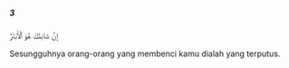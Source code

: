 ##### 3

<span class="ayah">إِنَّ شَانِئَكَ هُوَ ٱلْأَبْتَرُ</span>

<span class="ayah_translation">Sesungguhnya orang-orang yang membenci kamu dialah yang terputus.</span>
